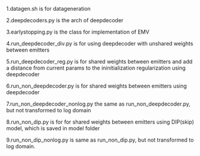 1.datagen.sh is for datageneration

2.deepdecoders.py is the arch of deepdecoder

3.earlystopping.py is the class for implementation of EMV

4.run_deepdecoder_div.py is for using deepdecoder with unshared weights between emitters

5.run_deepdecoder_reg.py is for shared weights between emitters and add a distance from current params to the ininitialization regularization using deepdecoder

6.run_non_deepdecoder.py is for shared weights between emitters using deepdecoder

7.run_non_deepdecoder_nonlog.py the same as run_non_deepdecoder.py, but not transformed to log domain 

8.run_non_dip.py is for for shared weights between emitters using DIP(skip) model, which is saved in model folder

9.run_non_dip_nonlog.py is same as run_non_dip.py, but not transformed to log domain.
